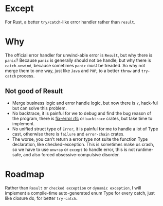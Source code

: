 # Except

For Rust, a better `try/catch`-like error handler rather than `result`.

# Why

The official error handler for unwind-able error is `Result`, but why there is `panic`? Because `panic` is generally should not be handle,
but why there is `catch-unwind`, because sometimes `panic` must be treaded. So why not merge them to one way, just like `Java` and `PHP`,
to a better `throw` and `try-catch` process.

## Not good of Result
- Merge business logic and error handle logic, but now there is `?`, hack-ful but can solve this problem.
- No backtrace, it is painful for we to debug and find the bug reason of the program, there is [fix-error rfc](https://github.com/rust-lang/rfcs/blob/master/text/2504-fix-error.md) or `backtrace` crates,
  but take time to implement.
- No unified struct type of `Error`, it is painful for me to handle a lot of Type cast, otherwise there is `failure` and `error-chain` crates.
- The worse, you can't return a error type not suite the function Type declaration, like checked-exception. This is sometimes make us crash,
  so we have to use `unwrap` or `except` to handle error, this is not runtime-safe, and also forced obsessive-compulsive disorder.

# Roadmap

Rather than `Result` or `checked exception` or `dynamic exception`, I will implement a compile-time auto-generated enum Type for every catch, just like 
closure do, for better `try-catch`.

